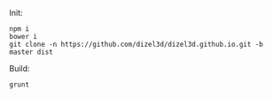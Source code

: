 Init:

    npm i
    bower i
    git clone -n https://github.com/dizel3d/dizel3d.github.io.git -b master dist
 
Build:

    grunt
